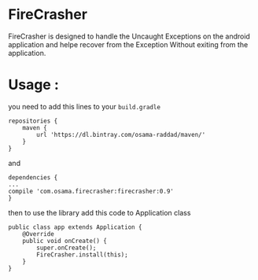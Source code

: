 # FireCrasher

FireCrasher is designed to handle the Uncaught Exceptions on the android application and helpe recover from the Exception 
Without exiting from the application.

# Usage :

you need to add this lines to your `build.gradle`


```
repositories {
    maven {
        url 'https://dl.bintray.com/osama-raddad/maven/'
    }
}
```

and

```
dependencies {
...
compile 'com.osama.firecrasher:firecrasher:0.9'
}
```

then to use the library add this code to Application class

```
public class app extends Application {
    @Override
    public void onCreate() {
        super.onCreate();
        FireCrasher.install(this);
    }
}
```
